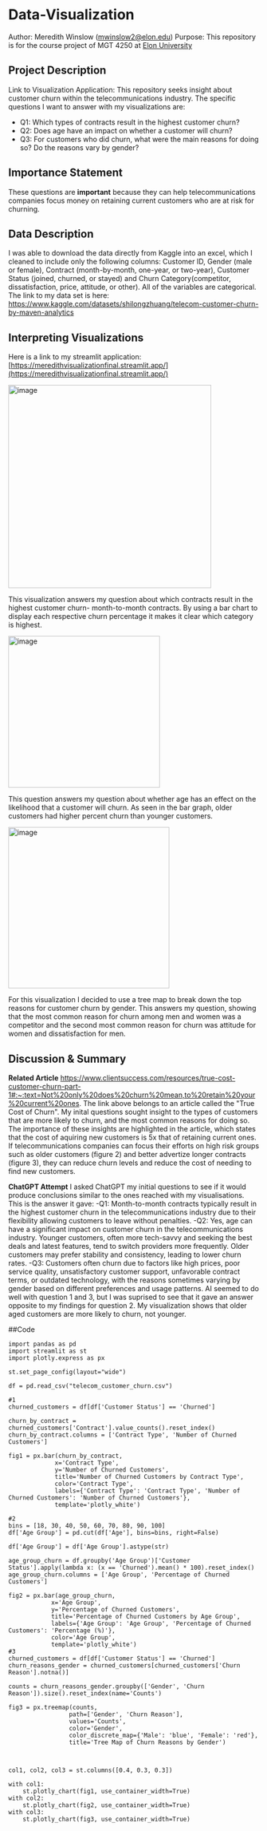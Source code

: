 # Data-Visualization
Author: Meredith Winslow (mwinslow2@elon.edu)
Purpose: This repository is for the course project of MGT 4250 at [Elon University](https://www.elon.edu/)

## Project Description
Link to Visualization Application:
This repository seeks insight about customer churn within the telecommunications industry. The specific questions I want to answer with my visualizations are:
- Q1: Which types of contracts result in the highest customer churn?
- Q2: Does age have an impact on whether a customer will churn?
- Q3: For customers who did churn, what were the main reasons for doing so? Do the reasons vary by gender?
  
## Importance Statement
These questions are  **important** because they can help telecommunications companies focus money on retaining current customers who are at risk for churning.

## Data Description
I was able to download the data directly from Kaggle into an excel, which I cleaned to include only the following columns: Customer ID, Gender (male or female), Contract (month-by-month, one-year, or two-year), Customer Status (joined, churned, or stayed) and Churn Category(competitor, dissatisfaction, price, attitude, or other). All of the variables are categorical. The link to my data set is here:   https://www.kaggle.com/datasets/shilongzhuang/telecom-customer-churn-by-maven-analytics

## Interpreting Visualizations
Here is a link to my streamlit application: [https://meredithvisualizationfinal.streamlit.app/](https://meredithvisualizationfinal.streamlit.app/)

<img width="407" alt="image" src="https://github.com/mer-winslow/Data-Visualization/assets/168783522/adc8fafd-9673-4fe0-b730-4820cc3d4ffb">

This visualization answers my question about which contracts result in the highest customer churn- month-to-month contracts. By using a bar chart to display each respective churn percentage it makes it clear which category is highest.

<img width="304" alt="image" src="https://github.com/mer-winslow/Data-Visualization/assets/168783522/7766474b-a16d-494e-88be-c928d8ea4104">

This question answers my question about whether age has an effect on the likelihood that a customer will churn. As seen in the bar graph, older customers had higher percent churn than younger customers. 

<img width="323" alt="image" src="https://github.com/mer-winslow/Data-Visualization/assets/168783522/0b88c94e-7992-43c0-92f5-00e1a04f8418">

For this visualization I decided to use a tree map to break down the top reasons for customer churn by gender. This answers my question, showing that the most common reason for churn among men and women was a competitor and the second most common reason for churn was attitude for women and dissatisfaction for men.

## Discussion & Summary
**Related Article**
https://www.clientsuccess.com/resources/true-cost-customer-churn-part-1#:~:text=Not%20only%20does%20churn%20mean,to%20retain%20your%20current%20ones.
The link above belongs to an article called the "True Cost of Churn". My inital questions sought insight to the types of customers that are more likely to churn, and the most common reasons for doing so. The importance of these insights are highlighted in the article, which states that the cost of aquiring new customers is 5x that of retaining current ones. If telecommunications companies can focus their efforts on high risk groups such as older customers (figure 2) and better advertize longer contracts (figure 3), they can reduce churn levels and reduce the cost of needing to find new customers.

**ChatGPT Attempt**
I asked ChatGPT my initial questions to see if it would produce conclusions similar to the ones reached with my visualisations. This is the answer it gave:
-Q1: Month-to-month contracts typically result in the highest customer churn in the telecommunications industry due to their flexibility allowing customers to leave without penalties.
-Q2: Yes, age can have a significant impact on customer churn in the telecommunications industry. Younger customers, often more tech-savvy and seeking the best deals and latest features, tend to switch providers more frequently. Older customers may prefer stability and consistency, leading to lower churn rates.
-Q3: Customers often churn due to factors like high prices, poor service quality, unsatisfactory customer support, unfavorable contract terms, or outdated technology, with the reasons sometimes varying by gender based on different preferences and usage patterns.
AI seemed to do well with question 1 and 3, but I was suprised to see that it gave an answer opposite to my findings for question 2. My visualization shows that older aged customers are more likely to churn, not younger. 

##Code

```
import pandas as pd
import streamlit as st
import plotly.express as px

st.set_page_config(layout="wide")

df = pd.read_csv("telecom_customer_churn.csv")

#1
churned_customers = df[df['Customer Status'] == 'Churned']

churn_by_contract = churned_customers['Contract'].value_counts().reset_index()
churn_by_contract.columns = ['Contract Type', 'Number of Churned Customers']

fig1 = px.bar(churn_by_contract, 
             x='Contract Type', 
             y='Number of Churned Customers',
             title='Number of Churned Customers by Contract Type',
             color='Contract Type',  
             labels={'Contract Type': 'Contract Type', 'Number of Churned Customers': 'Number of Churned Customers'},
             template='plotly_white')

#2
bins = [18, 30, 40, 50, 60, 70, 80, 90, 100]
df['Age Group'] = pd.cut(df['Age'], bins=bins, right=False)

df['Age Group'] = df['Age Group'].astype(str)

age_group_churn = df.groupby('Age Group')['Customer Status'].apply(lambda x: (x == 'Churned').mean() * 100).reset_index()
age_group_churn.columns = ['Age Group', 'Percentage of Churned Customers']

fig2 = px.bar(age_group_churn, 
            x='Age Group', 
            y='Percentage of Churned Customers',
            title='Percentage of Churned Customers by Age Group',
            labels={'Age Group': 'Age Group', 'Percentage of Churned Customers': 'Percentage (%)'},
            color='Age Group', 
            template='plotly_white')
#3
churned_customers = df[df['Customer Status'] == 'Churned']
churn_reasons_gender = churned_customers[churned_customers['Churn Reason'].notna()]

counts = churn_reasons_gender.groupby(['Gender', 'Churn Reason']).size().reset_index(name='Counts')

fig3 = px.treemap(counts, 
                 path=['Gender', 'Churn Reason'], 
                 values='Counts',
                 color='Gender',
                 color_discrete_map={'Male': 'blue', 'Female': 'red'},
                 title='Tree Map of Churn Reasons by Gender')



col1, col2, col3 = st.columns([0.4, 0.3, 0.3])

with col1:
    st.plotly_chart(fig1, use_container_width=True)
with col2:
    st.plotly_chart(fig2, use_container_width=True)
with col3:
    st.plotly_chart(fig3, use_container_width=True)
```
